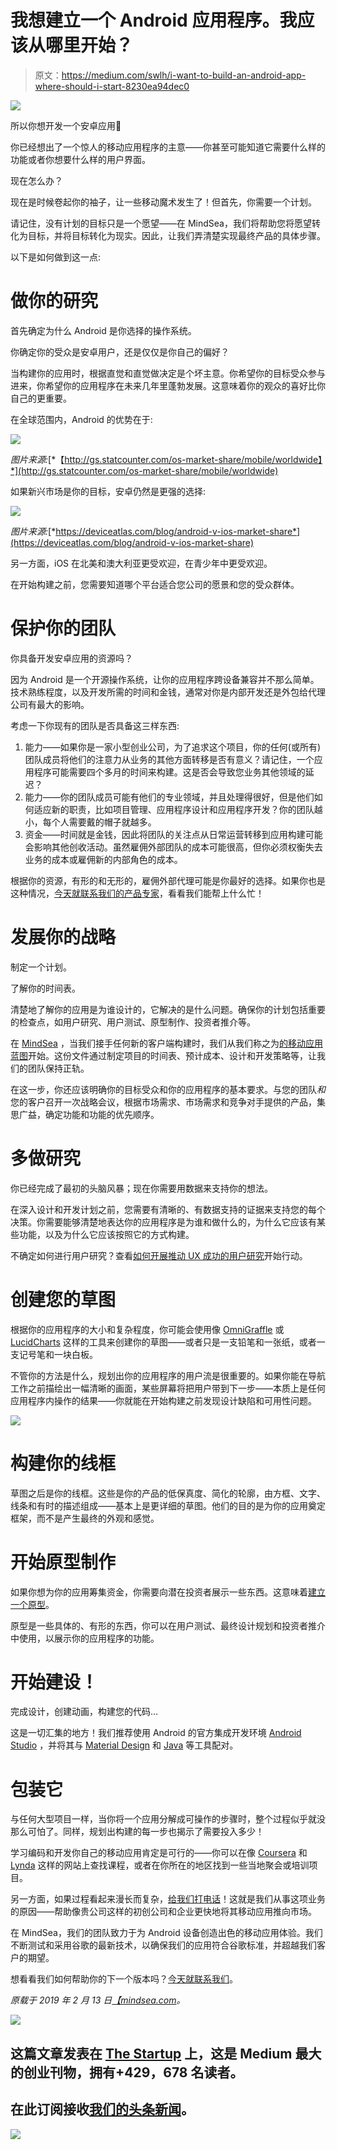 # 我想建立一个 Android 应用程序。我应该从哪里开始？

> 原文：<https://medium.com/swlh/i-want-to-build-an-android-app-where-should-i-start-8230ea94dec0>

![](img/5ef3d00b03f1d76adc4bd20c3eeefa4b.png)

所以你想开发一个安卓应用🤖

你已经想出了一个惊人的移动应用程序的主意——你甚至可能知道它需要什么样的功能或者你想要什么样的用户界面。

现在怎么办？

现在是时候卷起你的袖子，让一些移动魔术发生了！但首先，你需要一个计划。

请记住，没有计划的目标只是一个愿望——在 MindSea，我们将帮助您将愿望转化为目标，并将目标转化为现实。因此，让我们弄清楚实现最终产品的具体步骤。

以下是如何做到这一点:

# 做你的研究

首先确定为什么 Android 是你选择的操作系统。

你确定你的受众是安卓用户，还是仅仅是你自己的偏好？

当构建你的应用时，根据直觉和直觉做决定是个坏主意。你希望你的目标受众参与进来，你希望你的应用程序在未来几年里蓬勃发展。这意味着你的观众的喜好比你自己的更重要。

在全球范围内，Android 的优势在于:

![](img/63869aaa7b81e7e41475e62c4eec9383.png)

*图片来源:*[*【http://gs.statcounter.com/os-market-share/mobile/worldwide】*](http://gs.statcounter.com/os-market-share/mobile/worldwide)

如果新兴市场是你的目标，安卓仍然是更强的选择:

![](img/4c9ce8fc7aa7a2a3a5faa1b2cc389541.png)

*图片来源:*[*https://deviceatlas.com/blog/android-v-ios-market-share*](https://deviceatlas.com/blog/android-v-ios-market-share)

另一方面，iOS 在北美和澳大利亚更受欢迎，在青少年中更受欢迎。

在开始构建之前，您需要知道哪个平台适合您公司的愿景和您的受众群体。

# 保护你的团队

你具备开发安卓应用的资源吗？

因为 Android 是一个开源操作系统，让你的应用程序跨设备兼容并不那么简单。技术熟练程度，以及开发所需的时间和金钱，通常对你是内部开发还是外包给代理公司有最大的影响。

考虑一下你现有的团队是否具备这三样东西:

1.  能力——如果你是一家小型创业公司，为了追求这个项目，你的任何(或所有)团队成员将他们的注意力从业务的其他方面转移是否有意义？请记住，一个应用程序可能需要四个多月的时间来构建。这是否会导致您业务其他领域的延迟？
2.  能力——你的团队成员可能有他们的专业领域，并且处理得很好，但是他们如何适应新的职责，比如项目管理、应用程序设计和应用程序开发？你的团队越小，每个人需要戴的帽子就越多。
3.  资金——时间就是金钱，因此将团队的关注点从日常运营转移到应用构建可能会影响其他创收活动。虽然雇佣外部团队的成本可能很高，但你必须权衡失去业务的成本或雇佣新的内部角色的成本。

根据你的资源，有形的和无形的，雇佣外部代理可能是你最好的选择。如果你也是这种情况，[今天就联系我们的产品专家](http://content.mindsea.com/schedule-your-free-meeting-with-our-product-strategist)，看看我们能帮上什么忙！

# 发展你的战略

制定一个计划。

了解你的时间表。

清楚地了解你的应用是为谁设计的，它解决的是什么问题。确保你的计划包括重要的检查点，如用户研究、用户测试、原型制作、投资者推介等。

在 [MindSea](https://mindsea.com/) ，当我们接手任何新的客户端构建时，我们从我们称之为[的移动应用蓝图](https://content.mindsea.com/blueprint)开始。这份文件通过制定项目的时间表、预计成本、设计和开发策略等，让我们的团队保持正轨。

在这一步，你还应该明确你的目标受众和你的应用程序的基本要求。与您的团队*和*您的客户召开一次战略会议，根据市场需求、市场需求和竞争对手提供的产品，集思广益，确定功能和功能的优先顺序。

# 多做研究

你已经完成了最初的头脑风暴；现在你需要用数据来支持你的想法。

在深入设计和开发计划之前，您需要有清晰的、有数据支持的证据来支持您的每个决策。你需要能够清楚地表达你的应用程序是为谁和做什么的，为什么它应该有某些功能，以及为什么它应该按照它的方式构建。

不确定如何进行用户研究？查看[如何开展推动 UX 成功的用户研究](https://mindsea.com/ux-user-research/)开始行动。

# 创建您的草图

根据你的应用程序的大小和复杂程度，你可能会使用像 [OmniGraffle](https://www.omnigroup.com/omnigraffle) 或 [LucidCharts](https://www.lucidchart.com/) 这样的工具来创建你的草图——或者只是一支铅笔和一张纸，或者一支记号笔和一块白板。

不管你的方法是什么，规划出你的应用程序的用户流是很重要的。如果你能在导航工作之前描绘出一幅清晰的画面，某些屏幕将把用户带到下一步——本质上是任何应用程序内操作的结果——你就能在开始构建之前发现设计缺陷和可用性问题。

![](img/9c29c1f9e1dd93d0a027bcea517c846c.png)

# 构建你的线框

草图之后是你的线框。这些是你的产品的低保真度、简化的轮廓，由方框、文字、线条和有时的描述组成——基本上是更详细的草图。他们的目的是为你的应用奠定框架，而不是产生最终的外观和感觉。

# 开始原型制作

如果你想为你的应用筹集资金，你需要向潜在投资者展示一些东西。这意味着[建立一个原型](https://mindsea.com/how-to-prototype-a-mobile-app/)。

原型是一些具体的、有形的东西，你可以在用户测试、最终设计规划和投资者推介中使用，以展示你的应用程序的功能。

# 开始建设！

完成设计，创建动画，构建您的代码…

这是一切汇集的地方！我们推荐使用 Android 的官方集成开发环境 [Android Studio](https://developer.android.com/studio/) ，并将其与 [Material Design](https://material.io/design/) 和 [Java](https://go.java/index.html?intcmp=gojava-banner-java-com) 等工具配对。

# 包装它

与任何大型项目一样，当你将一个应用分解成可操作的步骤时，整个过程似乎就没那么可怕了。同样，规划出构建的每一步也揭示了需要投入多少！

学习编码和开发你自己的移动应用肯定是可行的——你可以在像 [Coursera](https://www.coursera.org/) 和 [Lynda](https://www.lynda.com/) 这样的网站上查找课程，或者在你所在的地区找到一些当地聚会或培训项目。

另一方面，如果过程看起来漫长而复杂，[给我们打电话](http://content.mindsea.com/schedule-your-free-meeting-with-our-product-strategist)！这就是我们从事这项业务的原因——帮助像贵公司这样的初创公司和企业更快地将其移动应用推向市场。

在 MindSea，我们的团队致力于为 Android 设备创造出色的移动应用体验。我们不断测试和采用谷歌的最新技术，以确保我们的应用符合谷歌标准，并超越我们客户的期望。

想看看我们如何帮助你的下一个版本吗？[今天就联系我们](http://content.mindsea.com/schedule-your-free-meeting-with-our-product-strategist)。

*原载于 2019 年 2 月 13 日*[*【mindsea.com*](https://mindsea.com/build-android-app/)*。*

[![](img/308a8d84fb9b2fab43d66c117fcc4bb4.png)](https://medium.com/swlh)

## 这篇文章发表在 [The Startup](https://medium.com/swlh) 上，这是 Medium 最大的创业刊物，拥有+429，678 名读者。

## 在此订阅接收[我们的头条新闻](https://growthsupply.com/the-startup-newsletter/)。

[![](img/b0164736ea17a63403e660de5dedf91a.png)](https://medium.com/swlh)